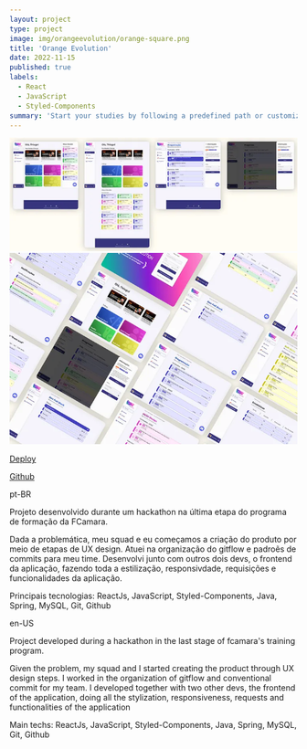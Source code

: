 ```yaml
---
layout: project
type: project
image: img/orangeevolution/orange-square.png
title: 'Orange Evolution'
date: 2022-11-15
published: true
labels:
  - React
  - JavaScript
  - Styled-Components
summary: 'Start your studies by following a predefined path or customize it your way. You can also count on various features that will help you advance in your studies even further.'
---
```


  <img src="../img/orangeevolution/orange-ss1.png" class="img-fluid" >
  <img src="../img/orangeevolution/orange-ss2.png" class="img-fluid" >

[Deploy](https://orangeevolution.netlify.app/)

[Github](https://github.com/Squad-15-FCamara)

pt-BR

Projeto desenvolvido durante um hackathon na última etapa do programa de formação da FCamara.

Dada a problemática, meu squad e eu começamos a criação do produto por meio de etapas de UX design.
Atuei na organização do gitflow e padroẽs de commits para meu time.
Desenvolvi junto com outros dois devs, o frontend da aplicação, fazendo toda a estilização, responsivdade, requisições e funcionalidades da aplicação.

Principais tecnologias: ReactJs, JavaScript, Styled-Components, Java, Spring, MySQL, Git, Github

en-US

Project developed during a hackathon in the last stage of fcamara's training program.

Given the problem, my squad and I started creating the product through UX design steps.
I worked in the organization of gitflow and conventional commit for my team.
I developed together with two other devs, the frontend of the application, doing all the stylization, responsiveness, requests and functionalities of the application

Main techs: ReactJs, JavaScript, Styled-Components, Java, Spring, MySQL, Git, Github
